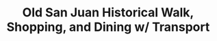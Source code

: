 ---
order: 2
image: "https://cdn.filestackcontent.com/7kOJxYdXRb6z1iqrhhO5/convert?cache=true&compress=true&quality=90&w=1000&fit=max"
title:   Old San Juan Historical Walk, Shopping, and Dining w/ Transport
infose: All ages welcome! • 5 Hours Including Transportation
link: "https://fareharbor.com/embeds/book/caribbeanbreezeadventures/items/406904/calendar/2025/10/?asn=fhdn&asn-ref=turisteandoenpuertorico&ref=turisteandoenpuertorico&marketplace=yes&flow=no&full-items=yes"
---